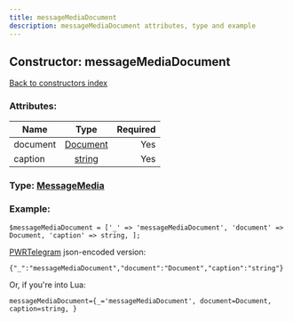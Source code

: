 ```yaml
---
title: messageMediaDocument
description: messageMediaDocument attributes, type and example
---
```

## Constructor: messageMediaDocument  
[Back to constructors index](index.md)



### Attributes:

| Name     |    Type       | Required |
|----------|:-------------:|---------:|
|document|[Document](../types/Document.md) | Yes|
|caption|[string](../types/string.md) | Yes|



### Type: [MessageMedia](../types/MessageMedia.md)


### Example:

```
$messageMediaDocument = ['_' => 'messageMediaDocument', 'document' => Document, 'caption' => string, ];
```  

[PWRTelegram](https://pwrtelegram.xyz) json-encoded version:

```
{"_":"messageMediaDocument","document":"Document","caption":"string"}
```


Or, if you're into Lua:  


```
messageMediaDocument={_='messageMediaDocument', document=Document, caption=string, }

```


